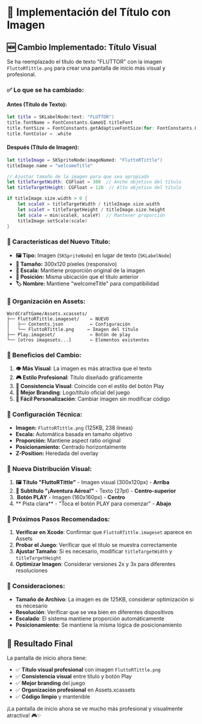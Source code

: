 # 🎨 Implementación del Título con Imagen

## 🆕 **Cambio Implementado: Título Visual**

Se ha reemplazado el título de texto "FLUTTOR" con la imagen `FluttoRTittle.png` para crear una pantalla de inicio más visual y profesional.

### **✅ Lo que se ha cambiado:**

#### **Antes (Título de Texto):**
```swift
let title = SKLabelNode(text: "FLUTTOR")
title.fontName = FontConstants.GameUI.titleFont
title.fontSize = FontConstants.getAdaptiveFontSize(for: FontConstants.GameUI.titleFontSize * 3, fontName: FontConstants.GameUI.titleFont)
title.fontColor = .white
```

#### **Después (Título de Imagen):**
```swift
let titleImage = SKSpriteNode(imageNamed: "FluttoRTittle")
titleImage.name = "welcomeTitle"

// Ajustar tamaño de la imagen para que sea apropiado
let titleTargetWidth: CGFloat = 300  // Ancho objetivo del título
let titleTargetHeight: CGFloat = 120  // Alto objetivo del título

if titleImage.size.width > 0 {
    let scaleX = titleTargetWidth / titleImage.size.width
    let scaleY = titleTargetHeight / titleImage.size.height
    let scale = min(scaleX, scaleY)  // Mantener proporción
    titleImage.setScale(scale)
}
```

### **🎯 Características del Nuevo Título:**

- **🖼️ Tipo:** Imagen (`SKSpriteNode`) en lugar de texto (`SKLabelNode`)
- **📏 Tamaño:** 300x120 píxeles (responsivo)
- **🎨 Escala:** Mantiene proporción original de la imagen
- **📍 Posición:** Misma ubicación que el título anterior
- **🏷️ Nombre:** Mantiene "welcomeTitle" para compatibilidad

### **📁 Organización en Assets:**

```
WordCraftGame/Assets.xcassets/
├── FluttoRTittle.imageset/    ← NUEVO
│   ├── Contents.json          ← Configuración
│   └── FluttoRTittle.png     ← Imagen del título
├── Play.imageset/             ← Botón de play
└── [otros imagesets...]       ← Elementos existentes
```

### **🎨 Beneficios del Cambio:**

1. **👁️ Más Visual**: La imagen es más atractiva que el texto
2. **🎮 Estilo Profesional**: Título diseñado gráficamente
3. **🎨 Consistencia Visual**: Coincide con el estilo del botón Play
4. **📱 Mejor Branding**: Logo/título oficial del juego
5. **🔧 Fácil Personalización**: Cambiar imagen sin modificar código

### **🔧 Configuración Técnica:**

- **Imagen:** `FluttoRTittle.png` (125KB, 238 líneas)
- **Escala:** Automática basada en tamaño objetivo
- **Proporción:** Mantiene aspect ratio original
- **Posicionamiento:** Centrado horizontalmente
- **Z-Position:** Heredada del overlay

### **📱 Nueva Distribución Visual:**

1. **🖼️ Título "FluttoRTittle"** - Imagen visual (300x120px) - **Arriba**
2. **🌟 Subtítulo "¡Aventura Aérea!"** - Texto (27pt) - **Centro-superior**
3. **️ Botón PLAY** - Imagen (160x160px) - **Centro**
4. ** Pista clara** - "Toca el botón PLAY para comenzar" - **Abajo**

### **🎯 Próximos Pasos Recomendados:**

1. **Verificar en Xcode**: Confirmar que `FluttoRTittle.imageset` aparece en Assets
2. **Probar el Juego**: Verificar que el título se muestra correctamente
3. **Ajustar Tamaño**: Si es necesario, modificar `titleTargetWidth` y `titleTargetHeight`
4. **Optimizar Imagen**: Considerar versiones 2x y 3x para diferentes resoluciones

### **🚨 Consideraciones:**

- **Tamaño de Archivo**: La imagen es de 125KB, considerar optimización si es necesario
- **Resolución**: Verificar que se vea bien en diferentes dispositivos
- **Escalado**: El sistema mantiene proporción automáticamente
- **Posicionamiento**: Se mantiene la misma lógica de posicionamiento

## 🎉 Resultado Final

La pantalla de inicio ahora tiene:
- ✅ **Título visual profesional** con imagen `FluttoRTittle.png`
- ✅ **Consistencia visual** entre título y botón Play
- ✅ **Mejor branding** del juego
- ✅ **Organización profesional** en Assets.xcassets
- ✅ **Código limpio** y mantenible

¡La pantalla de inicio ahora se ve mucho más profesional y visualmente atractiva! 🎮✨
